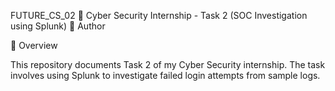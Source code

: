 FUTURE_CS_02
📌 Cyber Security Internship - Task 2 (SOC Investigation using Splunk)
👤 Author



📖 Overview

This repository documents Task 2 of my Cyber Security internship.
The task involves using Splunk to investigate failed login attempts from sample logs.
